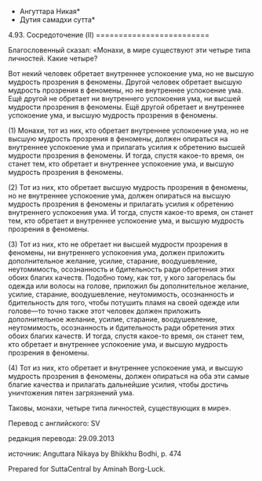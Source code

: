 * Ангуттара Никая*
* Дутия самадхи сутта*

4\.93\. Сосредоточение \(II\)
\=\=\=\=\=\=\=\=\=\=\=\=\=\=\=\=\=\=\=\=\=\=\=\=\=

Благословенный сказал: «Монахи, в мире существуют эти четыре типа личностей\. Какие четыре?

Вот некий человек обретает внутреннее успокоение ума, но не высшую мудрость прозрения в феномены\. Другой человек обретает высшую мудрость прозрения в феномены, но не внутреннее успокоение ума\. Ещё другой не обретает ни внутреннего успокоения ума, ни высшей мудрости прозрения в феномены\. Ещё другой обретает и внутреннее успокоение ума, и высшую мудрость прозрения в феномены\.

\(1\) Монахи, тот из них, кто обретает внутреннее успокоение ума, но не высшую мудрость прозрения в феномены, должен опираться на внутреннее успокоение ума и прилагать усилия к обретению высшей мудрости прозрения в феномены\. И тогда, спустя какое\-то время, он станет тем, кто обретает и внутреннее успокоение ума, и высшую мудрость прозрения в феномены\.

\(2\) Тот из них, кто обретает высшую мудрость прозрения в феномены, но не внутреннее успокоение ума, должен опираться на высшую мудрость прозрения в феномены и прилагать усилия к обретению внутреннего успокоения ума\. И тогда, спустя какое\-то время, он станет тем, кто обретает и внутреннее успокоение ума, и высшую мудрость прозрения в феномены\.

\(3\) Тот из них, кто не обретает ни высшей мудрости прозрения в феномены, ни внутреннего успокоения ума, должен приложить дополнительное желание, усилие, старание, воодушевление, неутомимость, осознанность и бдительность ради обретения этих обоих благих качеств\. Подобно тому, как тот, у кого загорелась бы одежда или волосы на голове, приложил бы дополнительное желание, усилие, старание, воодушевление, неутомимость, осознанность и бдительность для того, чтобы потушить пламя на своей одежде или голове—то точно также этот человек должен приложить дополнительное желание, усилие, старание, воодушевление, неутомимость, осознанность и бдительность ради обретения этих обоих благих качеств\. И тогда, спустя какое\-то время, он станет тем, кто обретает и внутреннее успокоение ума, и высшую мудрость прозрения в феномены\.

\(4\) Тот из них, кто обретает и внутреннее успокоение ума, и высшую мудрость прозрения в феномены, должен опираться на оба эти самые благие качества и прилагать дальнейшие усилия, чтобы достичь уничтожения пятен загрязнений ума\.

Таковы, монахи, четыре типа личностей, существующих в мире»\.

Перевод с английского: SV

редакция перевода: 29\.09\.2013

источник: Anguttara Nikaya by Bhikkhu Bodhi, p\. 474

Prepared for SuttaCentral by Aminah Borg\-Luck\.